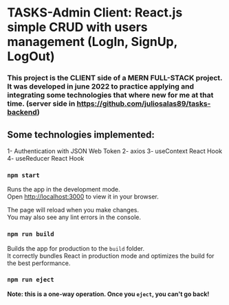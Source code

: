 # TASKS-Admin Client: React.js simple CRUD with users management (LogIn, SignUp, LogOut)

### This project is the CLIENT side of a MERN FULL-STACK project. It was developed in june 2022 to practice applying and integrating some technologies that where new for me at that time. (server side in https://github.com/juliosalas89/tasks-backend)

## Some technologies implemented:
1- Authentication with JSON Web Token
2- axios
3- useContext React Hook
4- useReducer React Hook


### `npm start`

Runs the app in the development mode.\
Open [http://localhost:3000](http://localhost:3000) to view it in your browser.

The page will reload when you make changes.\
You may also see any lint errors in the console.

### `npm run build`

Builds the app for production to the `build` folder.\
It correctly bundles React in production mode and optimizes the build for the best performance.

### `npm run eject`

**Note: this is a one-way operation. Once you `eject`, you can't go back!**
